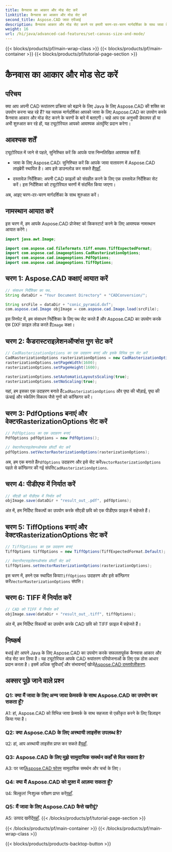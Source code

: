 ```yaml
---
title: कैनवास का आकार और मोड सेट करें
linktitle: कैनवास का आकार और मोड सेट करें
second_title: Aspose.CAD जावा एपीआई
description: कैनवास आकार और मोड सेट करने पर हमारी चरण-दर-चरण मार्गदर्शिका के साथ जावा के लिए Aspose.CAD की शक्ति का अन्वेषण करें। CAD फ़ाइलों को आसानी से पीडीएफ और टीआईएफएफ प्रारूपों में परिवर्तित करें।
weight: 16
url: /hi/java/advanced-cad-features/set-canvas-size-and-mode/
---
```


{{< blocks/products/pf/main-wrap-class >}}
{{< blocks/products/pf/main-container >}}
{{< blocks/products/pf/tutorial-page-section >}}

# कैनवास का आकार और मोड सेट करें

## परिचय

क्या आप अपनी CAD रूपांतरण प्रक्रिया को बढ़ाने के लिए Java के लिए Aspose.CAD की शक्ति का उपयोग करना चाह रहे हैं? यह व्यापक मार्गदर्शिका आपको जावा के लिए Aspose.CAD का उपयोग करके कैनवास आकार और मोड सेट करने के चरणों के बारे में बताएगी। चाहे आप एक अनुभवी डेवलपर हों या अभी शुरुआत कर रहे हों, यह ट्यूटोरियल आपको आवश्यक अंतर्दृष्टि प्रदान करेगा।

## आवश्यक शर्तें

ट्यूटोरियल में जाने से पहले, सुनिश्चित करें कि आपके पास निम्नलिखित आवश्यक शर्तें हैं:

-  जावा के लिए Aspose.CAD: सुनिश्चित करें कि आपके जावा वातावरण में Aspose.CAD लाइब्रेरी स्थापित है। आप इसे डाउनलोड कर सकते हैं[यहाँ](https://releases.aspose.com/cad/java/).

- दस्तावेज़ निर्देशिका: अपनी CAD फ़ाइलों को संग्रहीत करने के लिए एक दस्तावेज़ निर्देशिका सेट करें। इस निर्देशिका को ट्यूटोरियल चरणों में संदर्भित किया जाएगा।

अब, आइए चरण-दर-चरण मार्गदर्शिका के साथ शुरुआत करें।

## नामस्थान आयात करें

इस चरण में, हम आपके Aspose.CAD प्रोजेक्ट को किकस्टार्ट करने के लिए आवश्यक नामस्थान आयात करेंगे।
```java
import java.awt.Image;

import com.aspose.cad.fileformats.tiff.enums.TiffExpectedFormat;
import com.aspose.cad.imageoptions.CadRasterizationOptions;
import com.aspose.cad.imageoptions.PdfOptions;
import com.aspose.cad.imageoptions.TiffOptions;
```

## चरण 1: Aspose.CAD कक्षाएं आयात करें

```java
// संसाधन निर्देशिका का पथ.
String dataDir = "Your Document Directory" + "CADConversion/";

String srcFile = dataDir + "conic_pyramid.dxf";
com.aspose.cad.Image objImage = com.aspose.cad.Image.load(srcFile);
```

 इस स्निपेट में, हम संसाधन निर्देशिका के लिए पथ सेट करते हैं और Aspose.CAD का उपयोग करके एक DXF फ़ाइल लोड करते हैं`Image` कक्षा।

## चरण 2: कैडरास्टराइज़ेशनऑप्शंस गुण सेट करें

```java
// CadRasterizationOptions का एक उदाहरण बनाएं और इसके विभिन्न गुण सेट करें
CadRasterizationOptions rasterizationOptions = new CadRasterizationOptions();
rasterizationOptions.setPageWidth(1600);
rasterizationOptions.setPageHeight(1600);

rasterizationOptions.setAutomaticLayoutsScaling(true);
rasterizationOptions.setNoScaling(true);
```

 यहां, हम इसका एक उदाहरण बनाते हैं`CadRasterizationOptions` और पृष्ठ की चौड़ाई, पृष्ठ की ऊंचाई और स्केलिंग विकल्प जैसे गुणों को कॉन्फ़िगर करें।

## चरण 3: PdfOptions बनाएं और वेक्टरRasterizationOptions सेट करें

```java
// PdfOptions का एक उदाहरण बनाएं
PdfOptions pdfOptions = new PdfOptions();

// वेक्टररैस्टराइज़ेशनऑप्शंस प्रॉपर्टी सेट करें
pdfOptions.setVectorRasterizationOptions(rasterizationOptions);
```

 अब, हम एक बनाते हैं`PdfOptions` उदाहरण और इसे सेट करें`VectorRasterizationOptions` पहले से कॉन्फ़िगर की गई संपत्ति`CadRasterizationOptions`.

## चरण 4: पीडीएफ में निर्यात करें

```java
// सीएडी को पीडीएफ में निर्यात करें
objImage.save(dataDir + "result_out_.pdf", pdfOptions);
```

अंत में, हम निर्दिष्ट विकल्पों का उपयोग करके सीएडी छवि को एक पीडीएफ फ़ाइल में सहेजते हैं।

## चरण 5: TiffOptions बनाएं और वेक्टरRasterizationOptions सेट करें

```java
// TiffOptions का एक उदाहरण बनाएं
TiffOptions tiffOptions = new TiffOptions(TiffExpectedFormat.Default);

// वेक्टररैस्टराइज़ेशनऑप्शंस प्रॉपर्टी सेट करें
tiffOptions.setVectorRasterizationOptions(rasterizationOptions);
```

इस चरण में, हमने एक स्थापित किया`TiffOptions` उदाहरण और इसे कॉन्फ़िगर करें`VectorRasterizationOptions` संपत्ति।

## चरण 6: TIFF में निर्यात करें

```java
// CAD को TIFF में निर्यात करें
objImage.save(dataDir + "result_out_.tiff", tiffOptions);
```

अंत में, हम निर्दिष्ट विकल्पों का उपयोग करके CAD छवि को TIFF फ़ाइल में सहेजते हैं।

## निष्कर्ष

 बधाई हो! आपने Java के लिए Aspose.CAD का उपयोग करके सफलतापूर्वक कैनवास आकार और मोड सेट कर लिया है। यह ट्यूटोरियल आपके CAD रूपांतरण परियोजनाओं के लिए एक ठोस आधार प्रदान करता है। इसमें अधिक सुविधाएँ और संभावनाएँ खोजें[Aspose.CAD दस्तावेज़ीकरण](https://reference.aspose.com/cad/java/).

## अक्सर पूछे जाने वाले प्रश्न

### Q1: क्या मैं जावा के लिए अन्य जावा फ्रेमवर्क के साथ Aspose.CAD का उपयोग कर सकता हूँ?

A1: हां, Aspose.CAD को विभिन्न जावा फ्रेमवर्क के साथ सहजता से एकीकृत करने के लिए डिज़ाइन किया गया है।

### Q2: क्या Aspose.CAD के लिए अस्थायी लाइसेंस उपलब्ध है?

 उ2: हां, आप अस्थायी लाइसेंस प्राप्त कर सकते हैं[यहाँ](https://purchase.aspose.com/temporary-license/).

### Q3: Aspose.CAD के लिए मुझे सामुदायिक समर्थन कहाँ से मिल सकता है?

 A3: पर जाएँ[Aspose.CAD फोरम](https://forum.aspose.com/c/cad/19) सामुदायिक समर्थन और चर्चा के लिए।

### Q4: क्या मैं Aspose.CAD को मुफ़्त में आज़मा सकता हूँ?

 उ4: बिल्कुल! निःशुल्क परीक्षण प्राप्त करें[यहाँ](https://releases.aspose.com/).

### Q5: मैं जावा के लिए Aspose.CAD कैसे खरीदूं?

 A5: उत्पाद खरीदें[यहाँ](https://purchase.aspose.com/buy).
{{< /blocks/products/pf/tutorial-page-section >}}

{{< /blocks/products/pf/main-container >}}
{{< /blocks/products/pf/main-wrap-class >}}

{{< blocks/products/products-backtop-button >}}
